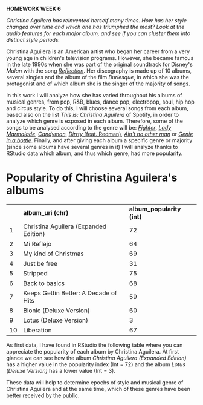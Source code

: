 <p><strong>HOMEWORK WEEK 6</strong></p>
<p><em>Christina Aguilera has reinvented herself many times. How has her style changed over time and which one has triumphed the most? Look at the audio features for each major album, and see if you can cluster them into distinct style periods.</em> </p>
<p>Christina Aguilera is an American artist who began her career from a very young age in children's television programs. However, she became famous in the late 1990s when she was part of the original soundtrack for Disney's <em>Mulan</em> with the song <a href="https://www.youtube.com/watch?v=h8GUCQQZS64"><em>Reflection</em></a>. Her discography is made up of 10 albums, several singles and the album of the film <em>Burlesque</em>, in which she was the protagonist and of which album she is the singer of the majority of songs. </p>
<p>In this work I will analyze how she has varied throughout his albums of musical genres, from pop, R&B, blues, dance pop, electropop, soul, hip hop and circus style. To do this, I will choose several songs from each album, based also on the list <em>This is: Christina Aguilera</em> of Spotify, in order to analyze which genre is exposed in each album. Therefore, some of the songs to be analysed according to the genre will be: <a href="https://www.youtube.com/watch?v=PstrAfoMKlc"><em>Fighter</em></a>, <a href="https://www.youtube.com/watch?v=RQa7SvVCdZk"><em>Lady Marmalade</em></a>, <a href="https://www.youtube.com/watch?v=-ScjucUV8v0"><em>Candyman</em></a>, <a href="https://www.youtube.com/watch?v=4Rg3sAb8Id8"><em>Dirrty</em> (feat. Redman)</a>, <a href="https://www.youtube.com/watch?v=8x7Ta89QLo4"><em>Ain't no other man</em></a> or <a href="https://www.youtube.com/watch?v=kIDWgqDBNXA"><em>Genie in a bottle</em></a>. Finally, and after giving each album a specific genre or majority (since some albums have several genres in it) I will analyze thanks to RStudio data which album, and thus which genre, had more popularity.</p>
<html>
<body>

<h1>Popularity of Christina Aguilera's albums</h1>

<table>
<tr>
  <td><strong>   </strong></td>
  <td><strong>album_uri (chr)</strong></td>
  <td><strong>album_popularity (int)</strong></td>
</tr>

<tr>
  <td>1</td>
  <td>Christina Aguilera (Expanded Edition)</td>
  <td>72</td>
</tr>

<tr>
  <td>2</td>
  <td>Mi Reflejo</td>
  <td>64</td>
</tr>

<tr>
  <td>3</td>
  <td>My kind of Christmas</td>
  <td>69</td>
</tr>

<tr>
  <td>4</td>
  <td>Just be free</td>
  <td>31</td>
</tr>

<tr>
  <td>5</td>
  <td>Stripped</td>
  <td>75</td>
</tr>

<tr>
  <td>6</td>
  <td>Back to basics</td>
  <td>68</td>
</tr>

<tr>
  <td>7</td>
  <td>Keeps Gettin Better: A Decade of Hits</td>
  <td>59</td>
</tr>

<tr>
  <td>8</td>
  <td>Bionic (Deluxe Version)</td>
  <td>60</td>
</tr>

<tr>
  <td>9</td>
  <td>Lotus (Deluxe Version)</td>
  <td>3</td>
</tr>

<tr>
  <td>10</td>
  <td>Liberation</td>
  <td>67</td>
</tr>
</table>

</body>
</html>
<p>As first data, I have found in RStudio the following table where you can appreciate the popularity of each album by Christina Aguilera. At first glance we can see how the album <em>Christina Aguilera (Expanded Edition)</em> has a higher value in the popularity index (Int = 72) and the album <em>Lotus (Deluxe Version)</em> has a lower value (Int = 3).</p>
<p>These data will help to determine epochs of style and musical genre of Christina Aguilera and at the same time, which of these genres have been better received by the public.</p>
